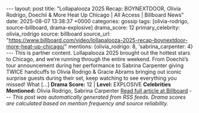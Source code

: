 --- layout: post title: "Lollapalooza 2025 Recap: BOYNEXTDOOR, Olivia Rodrigo, Doechii & More Heat Up Chicago | All Access | Billboard News" date: 2025-08-07 13:38:37 +0000 categories: gossip tags: [olivia-rodrigo, source-billboard, drama-explosive] drama_score: 12 primary_celebrity: olivia_rodrigo source: billboard source_url: "https://www.billboard.com/video/lollapalooza-2025-recap-boynextdoor-more-heat-up-chicago/" mentions: {olivia_rodrigo: 8, 'sabrina_carpenter: 4} --- This is partner content. Lollapalooza 2025 brought out the hottest stars to Chicago, and we’re running through the entire weekend. From Doechii’s tour announcement during her performance to Sabrina Carpenter giving TWICE handcuffs to Olivia Rodrigo & Gracie Abrams bringing out iconic surprise guests during their set, keep watching to see everything you missed! What […] **Drama Score:** 12 | **Level:** EXPLOSIVE **Celebrities Mentioned:** Olivia Rodrigo, Sabrina Carpenter [Read full article at Billboard](https://www.billboard.com/video/lollapalooza-2025-recap-boynextdoor-more-heat-up-chicago/) --- *This post was automatically generated from RSS feeds. Drama scores are calculated based on mention frequency and source reliability.*